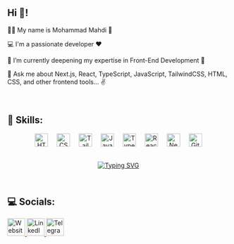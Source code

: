<h2 align="left">Hi 👋!</h2>

👨‍💻 My name is Mohammad Mahdi 💁

💻 I'm a passionate developer ♥️

🧠 I’m currently deepening my expertise in Front-End Development 🌱

💬 Ask me about Next.js, React, TypeScript, JavaScript, TailwindCSS, HTML, CSS, and other frontend tools... ✌️

<br />

## 🚀 Skills:
<div align="center">
  <!-- HTML -->
  <img src="https://cdn.jsdelivr.net/gh/devicons/devicon/icons/html5/html5-original.svg" height="30" alt="HTML5" />
  <img width="12" />
  
  <!-- CSS -->
  <img src="https://cdn.jsdelivr.net/gh/devicons/devicon/icons/css3/css3-original.svg" height="30" alt="CSS3" />
  <img width="12" />

  <!-- TailwindCSS -->
  <img src="https://cdn.jsdelivr.net/gh/devicons/devicon/icons/tailwindcss/tailwindcss-original.svg" height="30" alt="Tailwind CSS" />
  <img width="12" />
  
  <!-- JavaScript -->
  <img src="https://cdn.jsdelivr.net/gh/devicons/devicon/icons/javascript/javascript-original.svg" height="30" alt="JavaScript" />
  <img width="12" />

  <!-- TypeScript -->
  <img src="https://cdn.jsdelivr.net/gh/devicons/devicon/icons/typescript/typescript-original.svg" height="30" alt="TypeScript" />
  <img width="12" />

  <!-- React -->
  <img src="https://cdn.jsdelivr.net/gh/devicons/devicon/icons/react/react-original.svg" height="30" alt="React" />
  <img width="12" />

  <!-- Next.js -->
  <img src="https://cdn.jsdelivr.net/gh/devicons/devicon/icons/nextjs/nextjs-original.svg" height="30" alt="Next.js" />
  <img width="12" />
  
  <!-- Git -->
  <img src="https://cdn.jsdelivr.net/gh/devicons/devicon/icons/git/git-original.svg" height="30" alt="Git" />
</div>

<br />

<div align="center">

[![Typing SVG](https://readme-typing-svg.demolab.com?font=Fira+Code&weight=700&size=23&pause=1000&color=EAB308&background=EAB3082C&center=true&vCenter=true&width=500&lines=Front-End+Developer+%F0%9F%94%A5;Software+Engineer+%E2%9C%A8;%5B+NEXT+%7C+REACT+%7C+TS+%7C+TailwindCSS+%5D)](https://git.io/typing-svg)

</div>

<br />

## 💻 Socials:
<div align="left">
 
  <a href="https://mohammad-mahdi-heshmati.ir" target="_blank">
    <img src="https://img.shields.io/static/v1?message=Website&logo=google-chrome&label=&color=0F9D58&logoColor=white&labelColor=&style=for-the-badge" height="40" alt="Website logo" />
  </a>
 
<a href="https://www.linkedin.com/in/mohammadmahdiheshmati" target="_blank">
  <img src="https://img.shields.io/static/v1?message=LinkedIn&logo=linkedin&label=&color=0077B5&logoColor=white&labelColor=&style=for-the-badge" height="40" alt="LinkedIn logo" />
</a>
 
  <a href="https://t.me/MohammadMahdiHeshmati" target="_blank">
    <img src="https://img.shields.io/static/v1?message=Telegram&logo=telegram&label=&color=2CA5E0&logoColor=white&labelColor=&style=for-the-badge" height="40" alt="Telegram logo" />
  </a>
</div>
